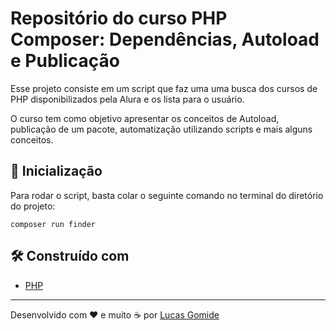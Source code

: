 # Repositório do curso PHP Composer: Dependências, Autoload e Publicação

Esse projeto consiste em um script que faz uma uma busca dos cursos de PHP disponibilizados pela Alura e os lista para o usuário.

O curso tem como objetivo apresentar os conceitos de Autoload, publicação de um pacote, automatização utilizando scripts e mais alguns conceitos.

## 🔧 Inicialização

Para rodar o script, basta colar o seguinte comando no terminal do diretório do projeto:

```
composer run finder
```

## 🛠️ Construído com

* [PHP](https://www.php.net/)

---
Desenvolvido com ❤️ e muito ☕ por [Lucas Gomide](https://github.com/gomidx)
